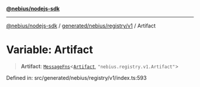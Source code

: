 [**@nebius/nodejs-sdk**](../../../../../README.md)

***

[@nebius/nodejs-sdk](../../../../../README.md) / [generated/nebius/registry/v1](../README.md) / Artifact

# Variable: Artifact

> **Artifact**: [`MessageFns`](../../../../../runtime/protos/core/interfaces/MessageFns.md)\<[`Artifact`](../interfaces/Artifact.md), `"nebius.registry.v1.Artifact"`\>

Defined in: src/generated/nebius/registry/v1/index.ts:593

